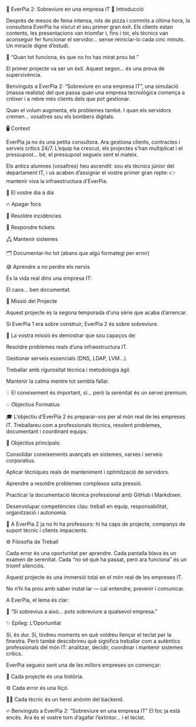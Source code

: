 🧯 EverPia 2: Sobreviure en una empresa IT
🏁 Introducció

Després de mesos de feina intensa, nits de pizza i commits a última hora, la consultora EverPia ha viscut el seu primer gran èxit.
Els clients estan contents, les presentacions van triomfar i, fins i tot, els tècnics van aconseguir fer funcionar el servidor…
sense reiniciar-lo cada cinc minuts.
Un miracle digne d’estudi.

🧠 “Quan tot funciona, és que no ho has mirat prou bé.”

El primer projecte va ser un èxit.
Aquest segon… és una prova de supervivència.

Benvinguts a EverPia 2: “Sobreviure en una empresa IT”, una simulació (massa realista) del que passa quan una empresa tecnològica comença a créixer i a rebre més clients dels que pot gestionar.

Quan el volum augmenta, els problemes també.
I quan els servidors cremen... vosaltres sou els bombers digitals.

🖥️ Context

EverPia ja no és una petita consultora. Ara gestiona clients, contractes i serveis crítics 24/7.
L’equip ha crescut, els projectes s’han multiplicat i el pressupost… bé, el pressupost segueix sent el mateix.

Els antics alumnes (vosaltres) heu ascendit: sou els tècnics júnior del departament IT, i us acaben d’assignar el vostre primer gran repte:
👉 mantenir viva la infraestructura d’EverPia.

💼 El vostre dia a dia

🔥 Apagar focs

🧰 Resoldre incidències

📨 Respondre tickets

🖧 Mantenir sistemes

🗂️ Documentar-ho tot (abans que algú formategi per error)

😅 Aprendre a no perdre els nervis

És la vida real dins una empresa IT:

El caos... ben documentat.

🎯 Missió del Projecte

Aquest projecte és la segona temporada d’una sèrie que acaba d’arrencar.

Si EverPia 1 era sobre construir,
EverPia 2 és sobre sobreviure.

🚀 La vostra missió és demostrar que sou capaços de:

Resoldre problemes reals d’una infraestructura IT.

Gestionar serveis essencials (DNS, LDAP, LVM…).

Treballar amb rigurositat tècnica i metodologia àgil.

Mantenir la calma mentre tot sembla fallar.

💡 El coneixement és important, sí... però la serenitat és un servei premium.

💡 Objectius Formatius

🎓 L’objectiu d’EverPia 2 és preparar-vos per al món real de les empreses IT.
Treballareu com a professionals tècnics, resolent problemes, documentant i coordinant equips.

🧭 Objectius principals:

Consolidar coneixements avançats en sistemes, xarxes i serveis corporatius.

Aplicar tècniques reals de manteniment i optimització de servidors.

Aprendre a resoldre problemes complexos sota pressió.

Practicar la documentació tècnica professional amb GitHub i Markdown.

Desenvolupar competències clau: treball en equip, responsabilitat, organització i autonomia.

🧩 A EverPia 2 ja no hi ha professors: hi ha caps de projecte, companys de suport tècnic i clients impacients.

⚙️ Filosofia de Treball

Cada error és una oportunitat per aprendre.
Cada pantalla blava és un examen de serenitat.
Cada “no sé què ha passat, però ara funciona” és un triomf silenciós.

Aquest projecte és una immersió total en el món real de les empreses IT.

No n’hi ha prou amb saber instal·lar — cal entendre, prevenir i comunicar.

A EverPia, el lema és clar:

💬 “Si sobrevius a això... pots sobreviure a qualsevol empresa.”

✨ Epíleg: L’Oportunitat

Sí, és dur.
Sí, tindreu moments en què voldreu llençar el teclat per la finestra.
Però també descobrireu què significa treballar com a autèntics professionals del món IT:
analitzar, decidir, coordinar i mantenir sistemes crítics.

EverPia segueix sent una de les millors empreses on començar:

💬 Cada projecte és una història.

⚙️ Cada error és una lliçó.

🧑‍💻 Cada tècnic és un heroi anònim del backend.

🔥 Benvinguts a EverPia 2: “Sobreviure en una empresa IT”
El foc ja està encès.
Ara és el vostre torn d’agafar l’extintor… i el teclat.
